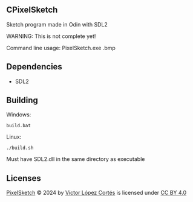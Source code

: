 ## CPixelSketch

Sketch program made in Odin with SDL2

WARNING: This is not complete yet!

Command line usage: PixelSketch.exe <file>.bmp

## Dependencies

- SDL2

## Building

Windows:
```
build.bat
```

Linux:
```
./build.sh
```

Must have SDL2.dll in the same directory as executable

## Licenses

[PixelSketch]() © 2024 by [Víctor López Cortés](https://github.com/victor-Lopez25) is licensed under [CC BY 4.0](https://creativecommons.org/licenses/by/4.0/)
